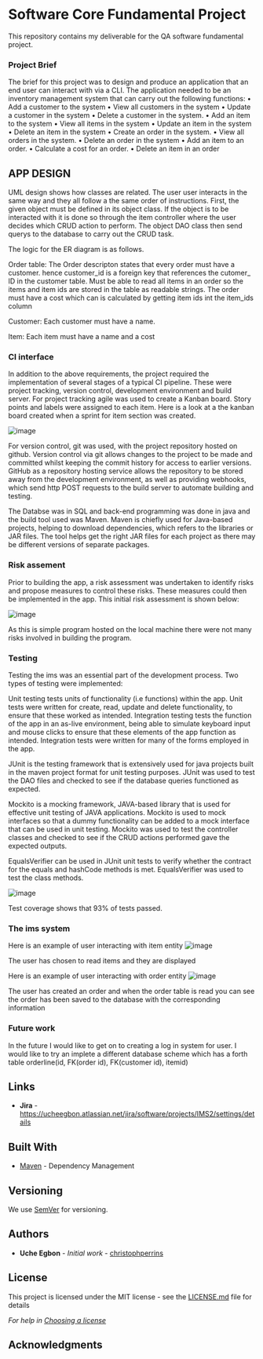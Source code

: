 
# Software Core Fundamental Project

This repository contains my deliverable for the QA software fundamental project.

### Project Brief

The brief for this project was to design and produce an application that an end user can interact with via a CLI. The application needed to be an inventory management system that can carry out the following functions:
•	Add a customer to the system
•	View all customers in the system
•	Update a customer in the system
•	Delete a customer in the system.
•	Add an item to the system
•	View all items in the system
•	Update an item in the system
•	Delete an item in the system
•	Create an order in the system.
•	View all orders in the system.
•	Delete an order in the system
•	Add an item to an order.
•	Calculate a cost for an order.
•	Delete an item in an order



## APP DESIGN

UML design shows how classes are related. The user user interacts in the same way and they all follow a the same order of instructions. First, the given object must be defined in its object class. If the object is to be interacted with it is done so through the item controller where the user decides which CRUD action to perform. The object DAO class then send querys to the database to carry out the CRUD task. 


The logic for the ER diagram is as follows.

Order table:
The Order descripton states that every order must have a customer. hence customer_id is a foreign key that references the cutomer_ ID in the customer table.
Must be able to read all items in an order so the items and item ids are stored in the table as readable strings.
The order must have a cost which can is calculated by getting item ids int the item_ids column 

Customer:
Each customer must have a name.

Item: 
Each item must have a name and a cost 


### CI interface

In addition to the above requirements, the project required the implementation of several stages of a typical CI pipeline. These were project tracking, version control, development environment and build server. For project tracking agile was used to create a Kanban board. Story points and labels were assigned to each item. Here is a look at a the kanban board created when a sprint for item section was created.

![image](https://user-images.githubusercontent.com/79328765/178010489-30990014-2d89-4d1a-a294-36142f630ced.png)


For version control, git was used, with the project repository hosted on github. Version control via git allows changes to the project to be made and committed whilst keeping the commit history for access to earlier versions. GitHub as a repository hosting service allows the repository to be stored away from the development environment, as well as providing webhooks, which send http POST requests to the build server to automate building and testing.

The Databse was in SQL and back-end programming was done in java and the build tool used was Maven.  Maven is chiefly used for Java-based projects, helping to download dependencies, which refers to the libraries or JAR files. The tool helps get the right JAR files for each project as there may be different versions of separate packages.



### Risk assement

Prior to building the app, a risk assessment was undertaken to identify risks and propose measures to control these risks. These measures could then be implemented in the app. This initial risk assessment is shown below:

![image](https://user-images.githubusercontent.com/79328765/178010104-97ab3b50-6635-4d83-94a1-722e2eda7129.png)

As this is simple program hosted on the local machine there were not many risks involved in building the program.




### Testing

Testing the ims was an essential part of the development process. Two types of testing were implemented:

Unit testing tests units of functionality (i.e functions) within the app. Unit tests were written for create, read, update and delete functionality, to ensure that these worked as intended.
Integration testing tests the function of the app in an as-live environment, being able to simulate keyboard input and mouse clicks to ensure that these elements of the app function as intended. Integration tests were written for many of the forms employed in the app.

JUnit is the testing framework that is extensively used for java projects built in the maven project format for unit testing purposes.
JUnit was used to test the DAO files and checked to see if the database queries functioned as expected. 

Mockito is a mocking framework, JAVA-based library that is used for effective unit testing of JAVA applications. Mockito is used to mock interfaces so that a dummy functionality can be added to a mock interface that can be used in unit testing.
Mockito was used to test the controller classes and checked to see if the CRUD actions performed gave the expected outputs. 

EqualsVerifier can be used in JUnit unit tests to verify whether the contract for the equals and hashCode methods is met.
EqualsVerifier was used to test the class methods.

![image](https://user-images.githubusercontent.com/79328765/178016687-ad130502-29ee-435b-a289-0060bf87dc82.png)



Test coverage shows that 93% of tests passed. 



### The ims system 

Here is an example of user interacting with item entity
![image](https://user-images.githubusercontent.com/79328765/178008983-8e43d3b3-1403-43ca-bb94-aa5a13a36211.png)

The user has chosen to read items and they are displayed

Here is an example of user interacting with order entity
![image](https://user-images.githubusercontent.com/79328765/178009446-2d150f29-0983-42ed-ab28-bd7b23146156.png)

The user has created an order and when the order table is read you can see the order has been saved to the database with the corresponding information 

### Future work
In the future I would like to get on to creating a log in system for user.
I would like to try an implete a different database scheme which has a forth table orderline(id, FK(order id), FK(customer id), itemid)


## Links 

* **Jira** - https://ucheegbon.atlassian.net/jira/software/projects/IMS2/settings/details

## Built With

* [Maven](https://maven.apache.org/) - Dependency Management

## Versioning

We use [SemVer](http://semver.org/) for versioning.

## Authors

* **Uche Egbon** - *Initial work* - [christophperrins](https://github.com/christophperrins)

## License

This project is licensed under the MIT license - see the [LICENSE.md](LICENSE.md) file for details 

*For help in [Choosing a license](https://choosealicense.com/)*

## Acknowledgments


